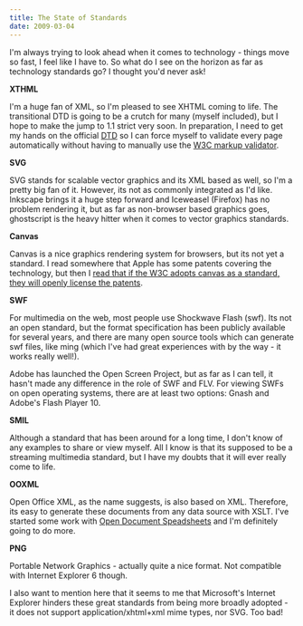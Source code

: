 ```yaml
---
title: The State of Standards
date: 2009-03-04
---
```

I'm always trying to look ahead when it comes to technology - things move so fast, I feel like I have to. So what do I see on the horizon as far as technology standards go? I thought you'd never ask!

<strong>XTHML</strong>

I'm a huge fan of XML, so I'm pleased to see XHTML coming to life. The transitional DTD is going to be a crutch for many (myself included), but I hope to make the jump to 1.1 strict very soon. In preparation, I need to get my hands on the official <a href="http://www.w3.org/TR/xhtml11/DTD/xhtml11.dtd">DTD</a> so I can force myself to validate every page automatically without having to manually use the <a href="http://validator.w3.org/">W3C markup validator</a>.

<strong>SVG</strong>

SVG stands for scalable vector graphics and its XML based as well, so I'm a pretty big fan of it. However, its not as commonly integrated as I'd like. Inkscape brings it a huge step forward and Iceweasel (Firefox) has no problem rendering it, but as far as non-browser based graphics goes, ghostscript is the heavy hitter when it comes to vector graphics standards.

<strong>Canvas</strong>

Canvas is a nice graphics rendering system for browsers, but its not yet a standard. I read somewhere that Apple has some patents covering the technology, but then I <a href="http://en.wikipedia.org/wiki/Canvas_(HTML_element)#Intellectual_property_over_canvas">read that if the W3C adopts canvas as a standard, they will openly license the patents</a>.

<strong>SWF</strong>

For multimedia on the web, most people use Shockwave Flash (swf). Its not an open standard, but the format specification has been publicly available for several years, and there are many open source tools which can generate swf files, like ming (which I've had great experiences with by the way - it works really well!).

Adobe has launched the Open Screen Project, but as far as I can tell, it hasn't made any difference in the role of SWF and FLV. For viewing SWFs on open operating systems, there are at least two options: Gnash and Adobe's Flash Player 10.

<strong>SMIL</strong>

Although a standard that has been around for a long time, I don't know of any examples to share or view myself. All I know is that its supposed to be a streaming multimedia standard, but I have my doubts that it will ever really come to life.

<strong>OOXML</strong>

Open Office XML, as the name suggests, is also based on XML. Therefore, its easy to generate these documents from any data source with XSLT. I've started some work with <a href="http://www.docunext.com/2009/02/14/open-document-spreadsheet-format/">Open Document Speadsheets</a> and I'm definitely going to do more.

<strong>PNG</strong>

Portable Network Graphics - actually quite a nice format. Not compatible with Internet Explorer 6 though.

I also want to mention here that it seems to me that Microsoft's Internet Explorer hinders these great standards from being more broadly adopted - it does not support application/xhtml+xml mime types, nor SVG. Too bad!

